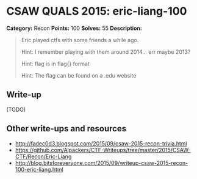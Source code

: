 # CSAW QUALS 2015: eric-liang-100

**Category:** Recon
**Points:** 100
**Solves:** 55
**Description:**

> Eric played ctfs with some friends a while ago.
>
> Hint: I remember playing with them around 2014... err maybe 2013?
>
> Hint: flag is in flag{} format
>
> Hint: The flag can be found on a .edu website
> 
>


## Write-up

(TODO)

## Other write-ups and resources

* <http://fadec0d3.blogspot.com/2015/09/csaw-2015-recon-trivia.html>
* <https://github.com/Alpackers/CTF-Writeups/tree/master/2015/CSAW-CTF/Recon/Eric-Liang>
* <http://blog.bitsforeveryone.com/2015/09/writeup-csaw-2015-recon-100-eric-liang.html>

